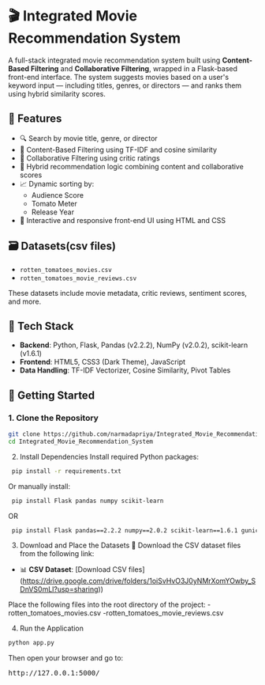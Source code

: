 # 🎬 Integrated Movie Recommendation System

A full-stack integrated movie recommendation system built using **Content-Based Filtering** and **Collaborative Filtering**, wrapped in a Flask-based front-end interface. The system suggests movies based on a user's keyword input — including titles, genres, or directors — and ranks them using hybrid similarity scores.

## 🌟 Features

- 🔍 Search by movie title, genre, or director
- 🎯 Content-Based Filtering using TF-IDF and cosine similarity
- 👥 Collaborative Filtering using critic ratings
- 🧠 Hybrid recommendation logic combining content and collaborative scores
- 📈 Dynamic sorting by:
  - Audience Score
  - Tomato Meter
  - Release Year
- 🎨 Interactive and responsive front-end UI using HTML and CSS

## 🗃️ Datasets(csv files)

- `rotten_tomatoes_movies.csv`
- `rotten_tomatoes_movie_reviews.csv`

These datasets include movie metadata, critic reviews, sentiment scores, and more.

## 🧰 Tech Stack

- **Backend**: Python, Flask, Pandas (v2.2.2), NumPy (v2.0.2), scikit-learn (v1.6.1)
- **Frontend**: HTML5, CSS3 (Dark Theme), JavaScript
- **Data Handling**: TF-IDF Vectorizer, Cosine Similarity, Pivot Tables


## 🚀 Getting Started

### 1. Clone the Repository

 ```bash 
git clone https://github.com/narmadapriya/Integrated_Movie_Recommendation_System.git
cd Integrated_Movie_Recommendation_System
``` 

2. Install Dependencies
Install required Python packages:
 ```bash 
  pip install -r requirements.txt
  ``` 
  Or manually install:
   ```bash
    pip install Flask pandas numpy scikit-learn
   ```
   OR
   ```bash
    pip install Flask pandas==2.2.2 numpy==2.0.2 scikit-learn==1.6.1 gunicorn
   ```

3. Download and Place the Datasets
🔻 Download the CSV dataset files from the following link:
- 📊 **CSV Dataset**: [Download CSV files] (https://drive.google.com/drive/folders/1oiSvHvO3J0yNMrXomYOwby_SDnVS0mLl?usp=sharing))
  
Place the following files into the root directory of the project:
 -rotten_tomatoes_movies.csv
 -rotten_tomatoes_movie_reviews.csv

4. Run the Application
```bash
python app.py
```

Then open your browser and go to:
<pre>http://127.0.0.1:5000/</pre>

  
